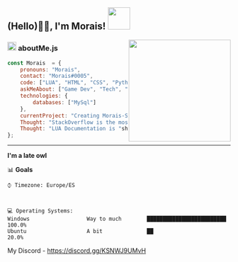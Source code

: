 
<h2> (Hello)🙏🏻, I'm Morais! <img src="https://media.giphy.com/media/12oufCB0MyZ1Go/giphy.gif" width="50"></h2>
<img align='right' src="https://media.giphy.com/media/M9gbBd9nbDrOTu1Mqx/giphy.gif" width="230">


###  <img src="https://media.giphy.com/media/ln7z2eWriiQAllfVcn/giphy.gif" height="20"> **aboutMe.js**

```javascript
const Morais  = {
    pronouns: "Morais",
    contact: "Morais#0005",
    code: ["LUA", "HTML", "CSS", "Python(), MySQL"],
    askMeAbout: ["Game Dev", "Tech", "Gaming"],
    technologies: {
        databases: ["MySql"]
    },
    currentProject: "Creating Morais-Scripts!",
    Thought: "StackOverflow is the most toxic forum.",
    Thought: "LUA Documentation is "shit"
};
```

---


<!--START_SECTION:waka-->
**I'm a late owl** 


📊 **Goals** 

```text
⌚︎ Timezone: Europe/ES



💻 Operating Systems: 
Windows                  Way to much        █████████████████████████   100.0%
Ubuntu                   A bit              ██                          20.0%

```


<!--END_SECTION:waka-->

My Discord - https://discord.gg/KSNWJ9UMvH 
